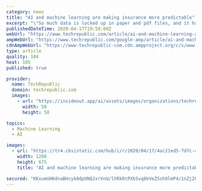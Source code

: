 ```yaml
---
category: news
title: "AI and machine learning are making insurance more predictable"
excerpt: "\"So much data is locked up in paper and pdf files, and it has to be manually extracted by someone. In the process, there are errors and omissions.\" If AI and machine learning can transform these troves of documents into more usable, accessible information, employees, agents, and customers will get more value from the data. To facilitate the ..."
publishedDateTime: 2020-04-17T19:58:00Z
webUrl: "https://www.techrepublic.com/article/ai-and-machine-learning-are-making-insurance-more-predictable/"
ampWebUrl: "https://www.techrepublic.com/google-amp/article/ai-and-machine-learning-are-making-insurance-more-predictable/"
cdnAmpWebUrl: "https://www-techrepublic-com.cdn.ampproject.org/c/s/www.techrepublic.com/google-amp/article/ai-and-machine-learning-are-making-insurance-more-predictable/"
type: article
quality: 104
heat: 105
published: true

provider:
  name: TechRepublic
  domain: techrepublic.com
  images:
    - url: "https://insideout.app/ai/assets/images/organizations/techrepublic.com-50x50.jpg"
      width: 50
      height: 50

topics:
  - Machine Learning
  - AI

images:
  - url: "https://tr4.cbsistatic.com/hub/i/r/2020/04/17/4ac21ed5-fd7c-4d55-845d-4e4ecd51c71d/resize/1200x/542b08ee6b37947ec03bf458af15bd53/istock-1178261521-1.jpg"
    width: 1200
    height: 675
    title: "AI and machine learning are making insurance more predictable"

secured: "KKxumUHKdnaBHcyk0dpUNQJxrVnU/lhRk0tPXbSvq8kVeZSshOlmP4/1nZj20vJ6H5y5m44QnVmBMMCemWNdoOomKaT8UA4m8qeXdGTGTvaeHjl5mCujv9ZgyBUuMjPlMBvaWgHWpp6CSqJUBHGvajJ0boKuo0pCzLln93Llzhh/nXLZ4cqKvc5qUVojqL1sl6hRa3dTpAEN1Wf7bGdk+zDB9ee0fqkY5p7Wv1OVHOgMJnIRbqdw9eIge3Q1zOpE8aH96LRQA+wVpvE/6xzss8c0NQY0SZMFqfm3fbDRRQdONy2P1T5UZHEaK/mHbW5oKw/Ldva+4u+USFlrjF4BCtaeKMc5mdQgdAKqUwEyx6Kzbmzlb6gc+8Da52nz0WPpJFBOXK6VI6+EBcwptgeijtjhzCUakTagOV9KUNo7qX3GxnTemlzK0bxUrdjbEcrWnLhFdvQhcgWnn5jd8k52VPSzt6nOvy+q7tQabtMS8So=;KkeZKcUjzp++HH2bpN6KdA=="
---
```


